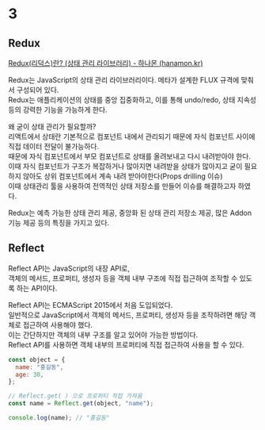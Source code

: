 # 3

## Redux

[Redux(리덕스)란? (상태 관리 라이브러리) - 하나몬 (hanamon.kr)](https://hanamon.kr/redux%EB%9E%80-%EB%A6%AC%EB%8D%95%EC%8A%A4-%EC%83%81%ED%83%9C-%EA%B4%80%EB%A6%AC-%EB%9D%BC%EC%9D%B4%EB%B8%8C%EB%9F%AC%EB%A6%AC/)

Redux는 JavaScript의 상태 관리 라이브러리이다. 메타가 설계한 FLUX 규격에 맞춰서 구성되어 있다.  
Redux는 애플리케이션의 상태를 중앙 집중화하고, 이를 통해 undo/redo, 상태 지속성 등의 강력한 기능을 가능하게 한다.

왜 굳이 상태 관리가 필요할까?  
리액트에서 상태란 기본적으로 컴포넌트 내에서 관리되기 때문에 자식 컴포넌트 사이에 직접 데이터 전달이 불가능하다.  
때문에 자식 컴포넌트에서 부모 컴포넌트로 상태를 올려보내고 다시 내려받아야 한다.  
이때 자식 컴포넌트가 구조가 복잡하거나 많아지면 내려받을 상태가 많아지고 굳이 필요하지 않아도 상위 컴포넌트에서 계속 내려 받아야한다(Props drilling 이슈)  
이때 상태관리 툴을 사용하여 전역적인 상태 저장소를 만들어 이슈를 해결하고자 하였다.

Redux는 예측 가능한 상태 관리 제공, 중앙화 된 상태 관리 저장소 제공, 많은 Addon 기능 제공 등의 특징을 가지고 있다.

## Reflect

Reflect API는 JavaScript의 내장 API로,  
객체의 메서드, 프로퍼티, 생성자 등을 객체 내부 구조에 직접 접근하여 조작할 수 있도록 하는 API이다.

Reflect API는 ECMAScript 2015에서 처음 도입되었다.  
일반적으로 JavaScript에서 객체의 메서드, 프로퍼티, 생성자 등을 조작하려면 해당 객체로 접근하여 사용해야 했다.  
이는 간단하지만 객체의 내부 구조를 알고 있어야 가능한 방법이다.  
Reflect API를 사용하면 객체 내부의 프로퍼티에 직접 접근하여 사용을 할 수 있다.

```js
const object = {
  name: "홍길동",
  age: 30,
};

// Reflect.get( ) 으로 프로퍼티 직접 가져옴
const name = Reflect.get(object, "name");

console.log(name); // "홍길동"
```
